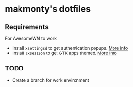 # makmonty's dotfiles

## Requirements

For AwesomeWM to work:

- Install `xsettingsd` to get authentication popups. [More info](https://wiki.archlinux.org/title/Polkit#Authentication_agents)
- Install `lxsession` to get GTK apps themed. [More info](https://www.reddit.com/r/awesomewm/comments/k662sl/two_problems_with_awesome_gtk_theme_gaps_settings/)

## TODO

- Create a branch for work environment
